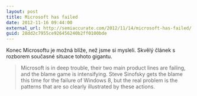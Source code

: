 ```yaml
---
layout: post
title: Microsoft has failed
date: 2012-11-16 09:44:00
external_url: http://semiaccurate.com/2012/11/14/microsoft-has-failed/
guid: 28dd2c7955ce926456240b2ff0100bde
---
```


Konec Microsoftu je možná blíže, než jsme si mysleli. Skvělý článek s rozborem současné situace tohoto gigantu.

> Microsoft is in deep trouble, their two main product lines are failing, and the blame game is intensifying. Steve Sinofsky gets the blame this time for the failure of Windows 8, but the real problem is the patterns that are so clearly illustrated by these actions.

